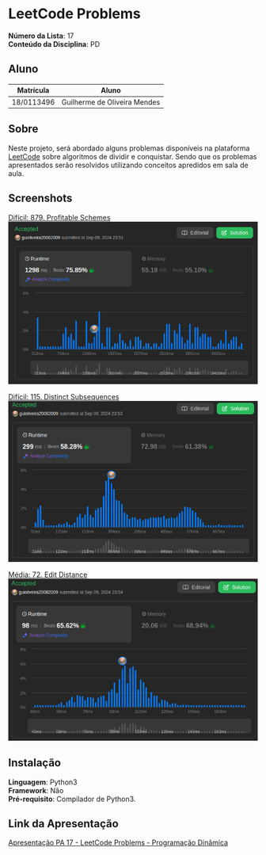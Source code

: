 # LeetCode Problems

**Número da Lista**: 17 <br>
**Conteúdo da Disciplina**: PD<br>

## Aluno
|Matrícula | Aluno |
| -- | -- |
| 18/0113496  |  Guilherme de Oliveira Mendes |

## Sobre 
Neste projeto, será abordado alguns problemas disponíveis na plataforma [LeetCode](https://leetcode.com/) sobre algoritmos de dividir e conquistar. Sendo que os problemas apresentados serão resolvidos utilizando conceitos apredidos em sala de aula.

## Screenshots
[Difícil: 879. Profitable Schemes](https://leetcode.com/problems/profitable-schemes/description/)<br>
![](./src/assets/Sub21.png)

[Difícil: 115. Distinct Subsequences ](https://leetcode.com/problems/distinct-subsequences/description/)<br>
![](./src/assets/Sub22.png)

[Média: 72. Edit Distance](https://leetcode.com/problems/edit-distance/description/)<br>
![](./src/assets/Sub11.png)

## Instalação 
**Linguagem**: Python3  <br> 
**Framework**: Não<br>
**Pré-requisito**: Compilador de Python3.

## Link da Apresentação
[Apresentação PA 17 - LeetCode Problems - Programação Dinâmica](https://www.youtube.com/watch?v=XAQw4_Y_Tvw)<br>



